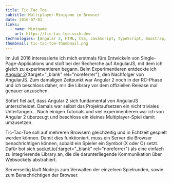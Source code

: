 ```yaml
---
title: Tic Tac Toe
subtitle: Multiplayer-Minigame im Browser
date: 2016-07-01
links:
  - name: Minigame
    url: https://tic-tac-toe.ssch.dev
technologies: [Angular 2, HTML, CSS, JavaScript, TypeScript, Boostrap, Node.js, Express, socket.io]
thumbnail: tic-tac-toe-thumbnail.png
---
```


Im Juli 2016 interessierte ich mich erstmals fürs Entwickeln von Single-Page-Applications und stoß bei der Recherche auf AngularJS, mit dem ich gleich zu experimentieren begann.
Beim Experimentieren entdeckte ich [Angular 2](https://angular.io){:target="_blank" rel="noreferrer"}, den Nachfolger von AngularJS.
Zum damaligen Zeitpunkt war Angular 2 noch in der RC-Phase und ich beschloss daher, mir die Library vor dem offiziellen Release mal genauer anzusehen.

Sofort fiel auf, dass Angular 2 sich fundamental von AngularJS unterscheidet. Damals war selbst das Projektaufsetzen ein nicht triviales Unterfangen...
Nach einigen Tutorials und viel experimentieren war ich von Angular 2 überzeugt und beschloss ein kleines Multiplayer-Spiel damit umzusetzen.

Tic-Tac-Toe soll auf mehreren Browsern gleichzeitig und in Echtzeit gespielt werden können.
Damit dies funktioniert, muss ein Server die Browser benachrichtigen können, sobald ein Spieler ein Symbol (X oder O) setzt.
Dafür bot sich [socket.io](https://socket.io){:target="_blank" rel="noreferrer"} als eine einfach zu integrierende Library an, die die darunterliegende Kommunikation über Websockets abstrahiert.

Serverseitig läuft Node.js zum Verwalten der einzelnen Spielrunden, sowie zum Benachrichtigen der Browser.
